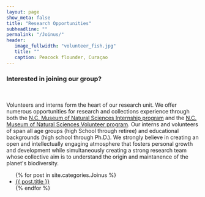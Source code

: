 ```yaml
---
layout: page
show_meta: false
title: "Research Opportunities"
subheadline: ""
permalink: "/Joinus/"
header:
   image_fullwidth: "volunteer_fish.jpg"
   title: ""
   caption: Peacock flounder, Curaçao
---
```

<h3>Interested in joining our group?</h3>

<br>
<br> 
Volunteers and interns form the heart of our research unit. We offer numerous opportunities for research and collections experience through both the <a href='http://naturalsciences.org/support/internships'> N.C. Museum of Natural Sciences Internship program</a> and the <a href='http://carolinafishes.github.io/Team/Volunteers/'>N.C. Museum of Natural Sciences Volunteer program</a>. Our interns and volunteers of span all age groups (high School through retiree) and educational backgrounds (high school through Ph.D.). We strongly believe in creating an open and intellectually engaging atmosphere that fosters personal growth and development while simultaneously creating a strong research team whose collective aim is to understand the origin and maintanence of the planet's biodiversity. 
<br>


<ul>
    {% for post in site.categories.Joinus %}
    <li><a href="{{ site.url }}{{ post.url }}">{{ post.title }}</a></li>
    {% endfor %}
</ul>